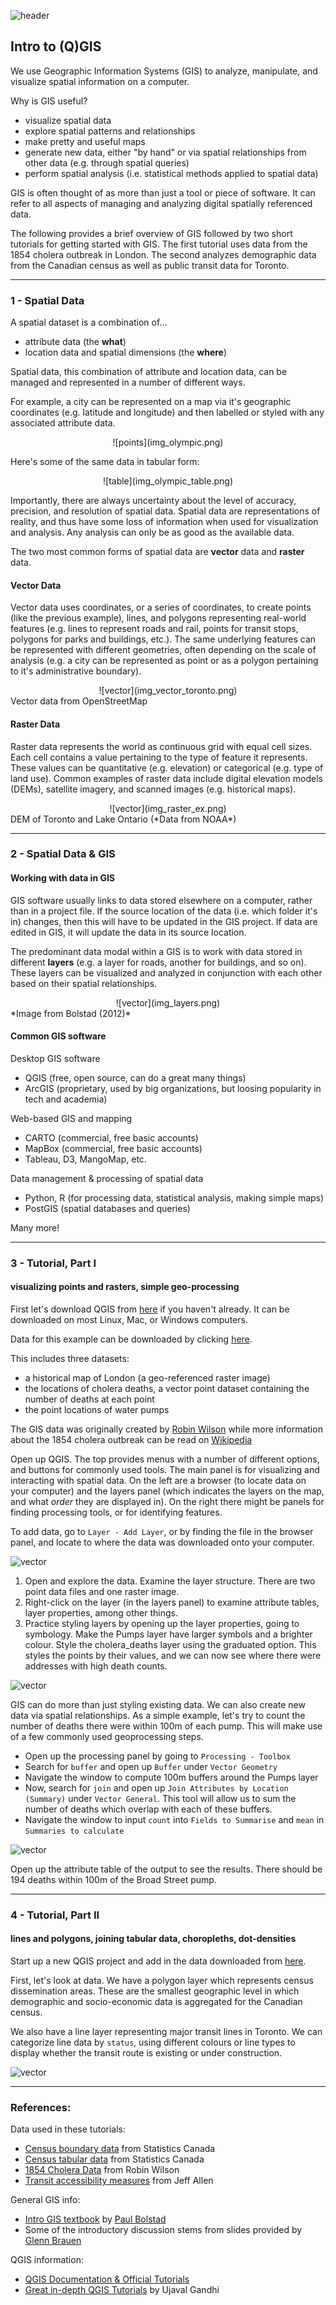 ![header](h.png)


## Intro to (Q)GIS

We use Geographic Information Systems (GIS) to analyze, manipulate, and visualize spatial information on a computer.

Why is GIS useful?
- visualize spatial data
- explore spatial patterns and relationships
- make pretty and useful maps
- generate new data, either "by hand" or via spatial relationships from other data (e.g. through spatial queries)
- perform spatial analysis (i.e. statistical methods applied to spatial data)

GIS is often thought of as more than just a tool or piece of software. It can refer to all aspects of managing and analyzing digital spatially referenced data.

The following provides a brief overview of GIS followed by two short tutorials for getting started with GIS. The first tutorial uses data from the 1854 cholera outbreak in London. The second analyzes demographic data from the Canadian census as well as public transit data for Toronto.

---

### 1 - Spatial Data

A spatial dataset is a combination of...
- attribute data (the **what**)
- location data and spatial dimensions (the **where**)

Spatial data, this combination of attribute and location data, can be managed and represented in a number of different ways.

For example, a city can be represented on a map via it's geographic coordinates (e.g. latitude and longitude) and then labelled or styled with any associated attribute data.

<center>
![points](img_olympic.png)
</center>

Here's some of the same data in tabular form:

<center>
![table](img_olympic_table.png)
</center>

Importantly, there are always uncertainty about the level of accuracy, precision, and resolution of spatial data. Spatial data are representations of reality, and thus have some loss of information when used for visualization and analysis. Any analysis can only be as good as the available data.

The two most common forms of spatial data are **vector** data and **raster** data.

#### Vector Data

Vector data uses coordinates, or a series of coordinates, to create points (like the previous example), lines, and polygons representing real-world features (e.g. lines to represent roads and rail, points for transit stops, polygons for parks and buildings, etc.). The same underlying features can be represented with different geometries, often depending on the scale of analysis (e.g. a city can be represented as point or as a polygon pertaining to it's administrative boundary).

<center>
![vector](img_vector_toronto.png)
</center>
Vector data from OpenStreetMap


#### Raster Data

Raster data represents the world as continuous grid with equal cell sizes. Each cell contains a value pertaining to the type of feature it represents. These values can be quantitative (e.g. elevation) or categorical (e.g. type of land use). Common examples of raster data include digital elevation models (DEMs), satellite imagery, and scanned images (e.g. historical maps).

<center>
![vector](img_raster_ex.png)
</center>
DEM of Toronto and Lake Ontario (*Data from NOAA*)





---

### 2 - Spatial Data & GIS

#### Working with data in GIS

GIS software usually links to data stored elsewhere on a computer, rather than in a project file. If the source location of the data (i.e. which folder it's in) changes, then this will have to be updated in the GIS project. If data are edited in GIS, it will update the data in its source location.

The predominant data modal within a GIS is to work with data stored in different **layers** (e.g. a layer for roads, another for buildings, and so on). These layers can be visualized and analyzed in conjunction with each other based on their spatial relationships.

<center>
![vector](img_layers.png)
</center>
*Image from Bolstad (2012)*


#### Common GIS software

Desktop GIS software
- QGIS (free, open source, can do a great many things)
- ArcGIS (proprietary, used by big organizations, but loosing popularity in tech and academia)

Web-based GIS and mapping
- CARTO (commercial, free basic accounts)
- MapBox (commercial, free basic accounts)
- Tableau, D3, MangoMap, etc.

Data management & processing of spatial data
- Python, R (for processing data, statistical analysis, making simple maps)
- PostGIS (spatial databases and queries)

Many more!

---





### 3 - Tutorial, Part I

#### visualizing points and rasters, simple geo-processing

First let's download QGIS from [here](https://www.qgis.org/en/site/) if you haven't already. It can be downloaded on most Linux, Mac, or Windows computers.

Data for this example can be downloaded by clicking [here](https://github.com/jamaps/etc/raw/master/QGIS_intro/london.zip).

This includes three datasets:
- a historical map of London (a geo-referenced raster image)
- the locations of cholera deaths, a vector point dataset containing the number of deaths at each point
- the point locations of water pumps

The GIS data was originally created by [Robin Wilson](http://blog.rtwilson.com/john-snows-cholera-data-in-more-formats/) while more information about the 1854 cholera outbreak can be read on [Wikipedia](https://en.wikipedia.org/wiki/1854_Broad_Street_cholera_outbreak)

Open up QGIS. The top provides menus with a number of different options, and buttons for commonly used tools. The main panel is for visualizing and interacting with spatial data. On the left are a browser (to locate data on your computer) and the layers panel (which indicates the layers on the map, and what *order* they are displayed in). On the right there might be panels for finding processing tools, or for identifying features.

To add data, go to `Layer - Add Layer`, or by finding the file in the browser panel, and locate to where the data was downloaded onto your computer.

![vector](img_qgis_overview.png)

1. Open and explore the data. Examine the layer structure. There are two point data files and one raster image.
2. Right-click on the layer (in the layers panel) to examine attribute tables, layer properties, among other things.
3. Practice styling layers by opening up the layer properties, going to symbology. Make the Pumps layer have larger symbols and a brighter colour. Style the cholera_deaths layer using the graduated option. This styles the points by their values, and we can now see where there were addresses with high death counts.

![vector](img_qgis_style.png)

GIS can do more than just styling existing data. We can also create new data via spatial relationships. As a simple example, let's try to count the number of deaths there were within 100m of each pump. This will make use of a few commonly used geoprocessing steps.

- Open up the processing panel by going to `Processing - Toolbox`
- Search for `buffer` and open up `Buffer` under `Vector Geometry`
- Navigate the window to compute 100m buffers around the Pumps layer
- Now, search for `join` and open up `Join Attributes by Location (Summary)` under `Vector General`. This tool will allow us to sum the number of deaths which overlap with each of these buffers.
- Navigate the window to input `count` into `Fields to Summarise` and `mean` in `Summaries to calculate`

![vector](img_qgis_spatial_join.png)

Open up the attribute table of the output to see the results. There should be 194 deaths within 100m of the Broad Street pump.

---





### 4 - Tutorial, Part II

#### lines and polygons, joining tabular data, choropleths, dot-densities

Start up a new QGIS project and add in the data downloaded from [here](https://github.com/jamaps/etc/raw/master/QGIS_intro/toronto.zip).

First, let's look at data. We have a polygon layer which represents census dissemination areas. These are the smallest geographic level in which demographic and socio-economic data is aggregated for the Canadian census.

We also have a line layer representing major transit lines in Toronto. We can categorize line data by `status`, using different colours or line types to display whether the transit route is existing or under construction.

![vector](img_qgis_tor.png)





---

### References:

Data used in these tutorials:
- [Census boundary data](https://www12.statcan.gc.ca/census-recensement/2011/geo/bound-limit/bound-limit-eng.cfm) from Statistics Canada
- [Census tabular data](https://www12.statcan.gc.ca/census-recensement/2011/geo/bound-limit/bound-limit-eng.cfm) from Statistics Canada
- [1854 Cholera Data](http://blog.rtwilson.com/john-snows-cholera-data-in-more-formats/) from Robin Wilson
- [Transit accessibility measures](ttps://github.com/SAUSy-Lab/canada-transit-access) from Jeff Allen

General GIS info:
- [Intro GIS textbook](http://www.paulbolstad.net/gisbook.html) by [Paul Bolstad](https://paulbolstad.net/)
- Some of the introductory discussion stems from slides provided by [Glenn Brauen](https://www.utsc.utoronto.ca/geography/glenn-brauen)

QGIS information:
- [QGIS Documentation \& Official Tutorials](https://docs.qgis.org/2.8/en/docs/gentle_gis_introduction/index.html)
- [Great in-depth QGIS Tutorials](https://www.qgistutorials.com/en/) by Ujaval Gandhi








<!-- GBrauen -->
